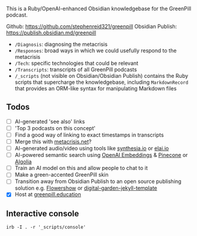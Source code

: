 This is a Ruby/OpenAI-enhanced Obsidian knowledgebase for the GreenPill podcast.

Github: https://github.com/stephenreid321/greenpill
Obsidian Publish: https://publish.obsidian.md/greenpill

* `/Diagnosis`: diagnosing the metacrisis
* `/Responses`: broad ways in which we could usefully respond to the metacrisis
* `/Tech`: specific technologies that could be relevant
* `/Transcripts`: transcripts of all GreenPill podcasts
* `/_scripts` (not visible on Obsidian/Obsidian Publish) contains the Ruby scripts that supercharge the knowledgebase, including `MarkdownRecord` that provides an ORM-like syntax for manipulating Markdown files

## Todos
- [ ] AI-generated 'see also' links
- [ ] 'Top 3 podcasts on this concept'
- [ ] Find a good way of linking to exact timestamps in transcripts
- [ ] Merge this with [metacrisis.net](https://metacrisis.net)?
- [ ] AI-generated audio/video using tools like [synthesia.io](https://www.synthesia.io/) or [elai.io](https://elai.io) 
- [ ] AI-powered semantic search using [OpenAI Embeddings](https://beta.openai.com/docs/guides/embeddings) & [Pinecone](https://cobusgreyling.medium.com/using-pinecone-for-question-answering-with-similarity-search-85ec8a636da2) or [Algolia](https://www.algolia.com/)
- [ ] Train an AI model on this and allow people to chat to it
- [ ] Make a green-accented GreenPill skin
- [ ] Transition away from Obsidian Publish to an open source publishing solution e.g. [Flowershow](https://flowershow.app/) or [digital-garden-jekyll-template](https://github.com/maximevaillancourt/digital-garden-jekyll-template)
- [x] Host at [greenpill.education](https://greenpill.education)

## Interactive console
`irb -I . -r '_scripts/console'`

